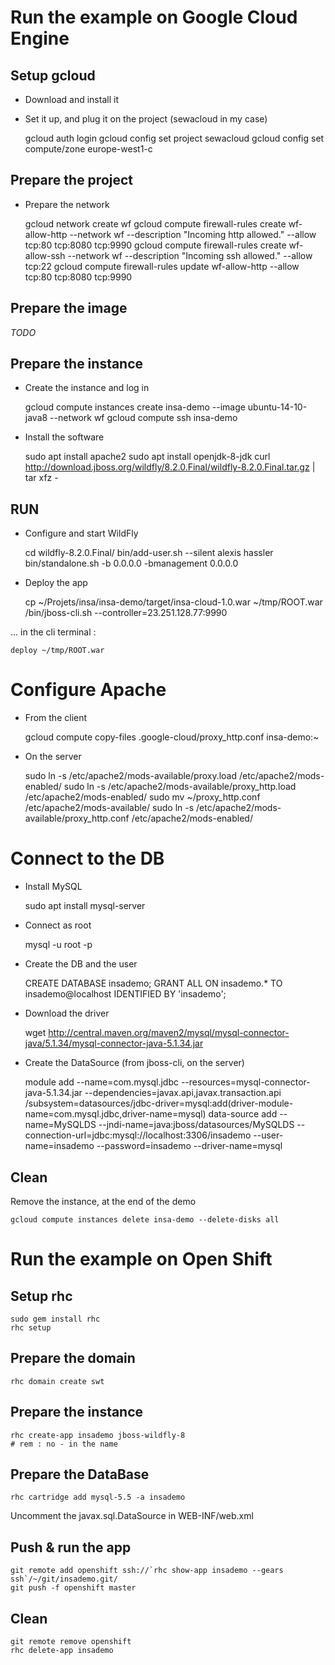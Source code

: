 Run the example on Google Cloud Engine
=============

Setup gcloud
------------

* Download and install it

* Set it up, and plug it on the project (sewacloud in my case)


    gcloud auth login
    gcloud config set project sewacloud
    gcloud config set compute/zone europe-west1-c


Prepare the project
------------


* Prepare the network


    gcloud network create wf
    gcloud compute firewall-rules create wf-allow-http  --network wf --description "Incoming http allowed." --allow tcp:80 tcp:8080 tcp:9990
    gcloud compute firewall-rules create wf-allow-ssh  --network wf --description "Incoming ssh allowed." --allow tcp:22
    gcloud compute firewall-rules update wf-allow-http --allow tcp:80 tcp:8080 tcp:9990


Prepare the image
------------

*TODO*


Prepare the instance
------------


* Create the instance and log in


    gcloud compute instances create insa-demo --image ubuntu-14-10-java8 --network wf
    gcloud compute ssh insa-demo


* Install the software


    sudo apt install apache2
    sudo apt install openjdk-8-jdk
    curl http://download.jboss.org/wildfly/8.2.0.Final/wildfly-8.2.0.Final.tar.gz | tar xfz -


RUN
------------

* Configure and start WildFly


    cd wildfly-8.2.0.Final/
    bin/add-user.sh --silent alexis hassler
    bin/standalone.sh -b 0.0.0.0 -bmanagement 0.0.0.0


* Deploy the app


    cp ~/Projets/insa/insa-demo/target/insa-cloud-1.0.war ~/tmp/ROOT.war
    <my-local-wildfly>/bin/jboss-cli.sh --controller=23.251.128.77:9990

... in the cli terminal :

    deploy ~/tmp/ROOT.war


Configure Apache
===============

* From the client


    gcloud compute copy-files .google-cloud/proxy_http.conf insa-demo:~


* On the server


    sudo ln -s /etc/apache2/mods-available/proxy.load /etc/apache2/mods-enabled/
    sudo ln -s /etc/apache2/mods-available/proxy_http.load /etc/apache2/mods-enabled/
    sudo mv ~/proxy_http.conf /etc/apache2/mods-available/
    sudo ln -s /etc/apache2/mods-available/proxy_http.conf /etc/apache2/mods-enabled/



Connect to the DB
===============

* Install MySQL


    sudo apt install mysql-server


* Connect as root


    mysql -u root -p


* Create the DB and the user


    CREATE DATABASE insademo;
    GRANT ALL ON insademo.* TO insademo@localhost IDENTIFIED BY 'insademo';


* Download the driver


    wget http://central.maven.org/maven2/mysql/mysql-connector-java/5.1.34/mysql-connector-java-5.1.34.jar


* Create the DataSource (from jboss-cli, on the server)


    module add --name=com.mysql.jdbc --resources=mysql-connector-java-5.1.34.jar  --dependencies=javax.api,javax.transaction.api
    /subsystem=datasources/jdbc-driver=mysql:add(driver-module-name=com.mysql.jdbc,driver-name=mysql)
    data-source add --name=MySQLDS --jndi-name=java:jboss/datasources/MySQLDS --connection-url=jdbc:mysql://localhost:3306/insademo --user-name=insademo --password=insademo --driver-name=mysql



Clean
------------

Remove the instance, at the end of the demo


    gcloud compute instances delete insa-demo --delete-disks all


Run the example on Open Shift
=============

Setup rhc
------------


    sudo gem install rhc
    rhc setup


Prepare the domain
------------


    rhc domain create swt


Prepare the instance
------------


    rhc create-app insademo jboss-wildfly-8
    # rem : no - in the name


Prepare the DataBase
------------

    rhc cartridge add mysql-5.5 -a insademo

Uncomment the javax.sql.DataSource in WEB-INF/web.xml


Push & run the app
------------


    git remote add openshift ssh://`rhc show-app insademo --gears ssh`/~/git/insademo.git/
    git push -f openshift master


Clean
----------


    git remote remove openshift
    rhc delete-app insademo
